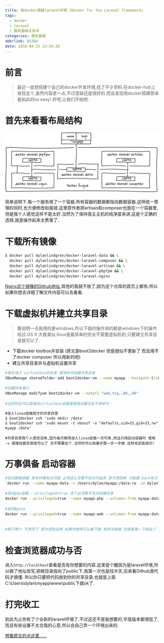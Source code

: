 ```yaml
---
title: 用docker搭建laravel环境 (Docker for the Laravel framework)
tags:
  - docker
  - laravel
  - 服务器相关技术
categories: 服务器端
abbrlink: 65384
date: 2016-04-25 23:54:28
---
```


# 前言
> 最近一直想搭建个自己的docker开发环境,找了不少资料.在docker-hub上发现这个,虽然内容老一点,不过思路还是很好的.而且发现用docker搭建原来是如此的so easy! 好吧,让我们开始吧.


# 首先来看看布局结构
![布局图](/image/16-4/4.png)

简单说明下.每一个服务用了一个容器.所有容器的数据都指向数据容器.这样统一管理的同时,也方便修改和报错.这里原作者把artisan和composer也放在一个容器里,但是我个人感觉这样不是太好.当然为了保持宿主主机的纯净度来讲,这是个正确的选择,就是操作起来太费事了.

<!--more-->

# 下载所有镜像

```bash
$ docker pull dylanlindgren/docker-laravel-data && \
  docker pull dylanlindgren/docker-laravel-composer && \
  docker pull dylanlindgren/docker-laravel-artisan && \
  docker pull dylanlindgren/docker-laravel-phpfpm && \
  docker pull dylanlindgren/docker-laravel-nginx 
```
[Nginx这个镜像的Github地址](https://github.com/dylanlindgren/docker-laravel-nginx),其他的我就不放了,因为这个仓库的首页上都有.所以如果你想去详细了解文件内容可以去看看.

# 下载虚拟机并建立共享目录
>要说明一点我用的是windows,所以下面的操作讲的都是windows下的操作经过.OS X 大致类似,linux是最简单的完全不需要虚拟机的,只要建立共享目录就可以了.

  
- 下载docker toolbox并安装 (原文是boot2docker 但是貌似不更新了 而且用不了docker composer 所以用新的吧)
- 建立共享目录并与虚拟机设置共享

```bash
#首先进入 virtualbox的目录 使用命令创建共享目录
VBoxManage sharedfolder add boot2docker-vm --name myapp --hostpath C:\Users\dylan\myapp

#创建转发端口
VBoxManage modifyvm boot2docker-vm --natpf1 "web,tcp,,80,,80"

#当然你还可以直接在virtualbox设置里直接设置这些不用命令 
```
```
#进入linux挂载刚才的共享目录
$ boot2docker ssh 'sudo mkdir /data'
$ boot2docker ssh 'sudo mount -t vboxsf -o "defaults,uid=33,gid=33,rw" myapp /data'

#共享目录我个人感觉没用,因为每次都得进入linux挂载一次可用,而且只用启动容器时 使用 -v 直接挂载目录就可以了 也不需要这个.当然你可以按着步骤一步一步做 这样肯定能成功!
```

# 万事俱备 启动容器

```bash
#启动数据容器 原本好像有点问题 必须这么写要不启动不起来 至于原因嘛 可能跟 bash有关 比较懒没仔细查
`docker run --name myapp-data -v /Users/dylan/myapp:/data:rw -id dylanlindgren/docker-laravel-data /bin/bash ` 

#启动php容器 --privileged=true 这个必须要不无法创建目录
docker run --privileged=true --name myapp-php --volumes-from myapp-data -d dylanlindgren/docker-laravel-phpfpm 

#启动Nginx
docker run --privileged=true --name myapp-web --volumes-from myapp-data -p 80:80 --link myapp-php:fpm -d dylanlindgren/docker-laravel-nginx  


#剩下两个 不想写了 因为感觉没用 如果你想用可以看下面 有原文链接 到那里看一下就会了 跟上面大同小异
```

# 检查浏览器成功与否
进入`http://localhost`查看是否有你想要的内容.这里提个醒因为是laravel环境,所以做了地址改写,把根目录指向了public下,我第一次也是找半天,后来看Github源代码才搞懂. 所以你只要把代码放到你的共享目录,也就是上面C:\Users\dylan\myapp\www\public下就ok了.

# 打完收工
到此为止你有了个全新的laravel环境了.不过这还不是我想要的,毕竟版本都很低了,而且有些设置不太合我的心意,所以会自己弄一个环境出来的.

[想看原文的点这里......](http://dylanlindgren.com/docker-for-the-laravel-framework/)
